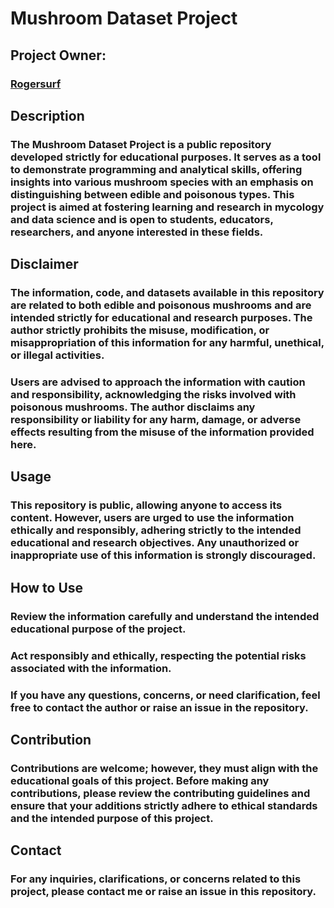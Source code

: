 # Mushroom Dataset Project

## Project Owner:
### [Rogersurf](https://www.linkedin.com/in/roger-braun/)


## Description
### The Mushroom Dataset Project is a public repository developed strictly for educational purposes. It serves as a tool to demonstrate programming and analytical skills, offering insights into various mushroom species with an emphasis on distinguishing between edible and poisonous types. This project is aimed at fostering learning and research in mycology and data science and is open to students, educators, researchers, and anyone interested in these fields.

## Disclaimer
### The information, code, and datasets available in this repository are related to both edible and poisonous mushrooms and are intended strictly for educational and research purposes. The author strictly prohibits the misuse, modification, or misappropriation of this information for any harmful, unethical, or illegal activities.

### Users are advised to approach the information with caution and responsibility, acknowledging the risks involved with poisonous mushrooms. The author disclaims any responsibility or liability for any harm, damage, or adverse effects resulting from the misuse of the information provided here.

## Usage
### This repository is public, allowing anyone to access its content. However, users are urged to use the information ethically and responsibly, adhering strictly to the intended educational and research objectives. Any unauthorized or inappropriate use of this information is strongly discouraged.

## How to Use
### Review the information carefully and understand the intended educational purpose of the project.
### Act responsibly and ethically, respecting the potential risks associated with the information.
### If you have any questions, concerns, or need clarification, feel free to contact the author or raise an issue in the repository.

## Contribution
### Contributions are welcome; however, they must align with the educational goals of this project. Before making any contributions, please review the contributing guidelines and ensure that your additions strictly adhere to ethical standards and the intended purpose of this project.

## Contact
### For any inquiries, clarifications, or concerns related to this project, please contact me or raise an issue in this repository.